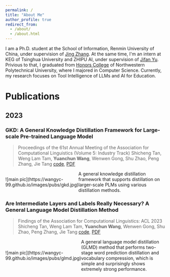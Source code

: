 ```yaml
---
permalink: /
title: "About Me"
author_profile: true
redirect_from: 
  - /about/
  - /about.html
---
```

I am a Ph.D. student at the School of Information, Renmin University of China, under supervision of [Jing Zhang](https://xiaojingzi.github.io/). 
At the same time, I'm an intern at KEG of Tsinghua University and ZHIPU AI, under supervision of [Jifan Yu](https://yujifan0326.github.io/). 
Privious to that, I graduated from [Honors College](https://honors.nwpu.edu.cn/) of Northwestern Polytechnical University, where I majored in Computer Science. 
Currently, my research focuses on Tool Intelligence of LLMs and AI for Education.

# Publications

## 2023

### GKD: A General Knowledge Distillation Framework for Large-scale Pre-trained Language Model
> Proceedings of the 61st Annual Meeting of the Association for Computational Linguistics (Volume 5: Industry Track)
Shicheng Tan, Weng Lam Tam, **Yuanchun Wang**, Wenwen Gong, Shu Zhao, Peng Zhang, Jie Tang
[code](https://github.com/aitsc/GLMKD), [PDF](https://aclanthology.org/2023.acl-industry.15.pdf)
<div style="display: flex; align-items: center;">
    <div style="flex: 1;">
        ![main pic](https://wangyc-99.github.io/images/pubs/gkd.jpg)
    </div>
    <div style="flex: 2;">
        A general knowledge distillation framework that supports distillation on larger-scale PLMs using various distillation methods.
    </div>
</div>

### Are Intermediate Layers and Labels Really Necessary? A General Language Model Distillation Method
> Findings of the Association for Computational Linguistics: ACL 2023
Shicheng Tan, Weng Lam Tam, **Yuanchun Wang**, Wenwen Gong, Shu Zhao, Peng Zhang, Jie Tang
[code](https://github.com/aitsc/GLMKD), [PDF](https://aclanthology.org/2023.findings-acl.614.pdf)
<div style="display: flex; align-items: center;">
    <div style="flex: 1;">
        ![main pic](https://wangyc-99.github.io/images/pubs/glmd.jpg)
    </div>
    <div style="flex: 2;">
        A general language model distillation (GLMD) method that performs two-stage word prediction distillation and vocabulary compression, which is simple and surprisingly shows extremely strong performance.
    </div>
</div>